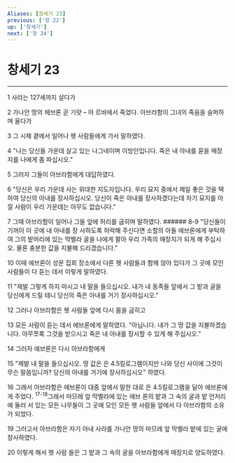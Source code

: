 ```yaml
---
Aliases: [창세기 23]
previous: ['창 22']
up: ['창세기']
next: ['창 24']
---
```

# 창세기 23

***


1 사라는 127세까지 살다가 

2 가나안 땅의 헤브론 곧 기럇 – 아 르바에서 죽었다. 아브라함이 그녀의 죽음을 슬퍼하며 울다가 

3 그 시체 곁에서 일어나 헷 사람들에게 가서 말하였다. 

4 "나는 당신들 가운데 살고 있는 나그네이며 이방인입니다. 죽은 내 아내를 묻을 매장지를 나에게 좀 파십시오." 

5 그러자 그들이 아브라함에게 대답하였다. 

6 "당신은 우리 가운데 사는 위대한 지도자입니다. 우리 묘지 중에서 제일 좋은 것을 택하여 당신의 아내를 장사하십시오. 당신이 죽은 아내를 장사하겠다는데 자기 묘지를 아낄 사람이 우리 가운데는 아무도 없습니다." 

7 그때 아브라함이 일어나 그들 앞에 허리를 굽히며 말하였다. ###### 8-9 "당신들이 기꺼이 이 곳에 내 아내를 장 사하도록 허락해 주신다면 소할의 아들 에브론에게 부탁하여 그의 밭머리에 있는 막벨라 굴을 나에게 팔아 우리 가족의 매장지가 되게 해 주십시오. 물론 충분한 값을 지불해 드리겠습니다." 

10 이때 에브론이 성문 집회 장소에서 다른 헷 사람들과 함께 앉아 있다가 그 곳에 모인 사람들이 다 듣는 데서 이렇게 말하였다. 

11 "제발 그렇게 하지 마시고 내 말을 들으십시오. 내가 내 동족들 앞에서 그 밭과 굴을 당신에게 드릴 테니 당신의 죽은 아내를 거기 장사하십시오." 

12 그러나 아브라함은 헷 사람들 앞에 다시 몸을 굽히고 

13 모든 사람이 듣는 데서 에브론에게 말하였다. "아닙니다. 내가 그 땅 값을 지불하겠습니다. 아무쪼록 그것을 받으시고 죽은 내 아내를 장사할 수 있게 해 주십시오." 

14 그러자 에브론은 다시 아브라함에게 

15 "제발 내 말을 들으십시오. 땅 값은 은 4.5킬로그램이지만 나와 당신 사이에 그것이 무슨 말씀입니까? 당신의 아내를 거기에 장사하십시오" 하였다. 

16 그래서 아브라함은 에브론이 대중 앞에서 말한 대로 은 4.5킬로그램을 달아 에브론에게 주었다. <sup class="versenum">17-18</sup>그래서 마므레 앞 막벨라에 있는 에브 론의 밭과 그 속의 굴과 밭 언저리에 둘러 서 있는 모든 나무들이 그 곳에 모인 모든 헷 사람들 앞에서 다 아브라함의 소유가 되었다. 

19 그러고서 아브라함은 자기 아내 사라를 가나안 땅의 마므레 앞 막벨라 밭에 있는 굴에 장사하였다. 

20 이렇게 해서 헷 사람 들은 그 밭과 그 속의 굴을 아브라함에게 매장지로 양도하였다.
